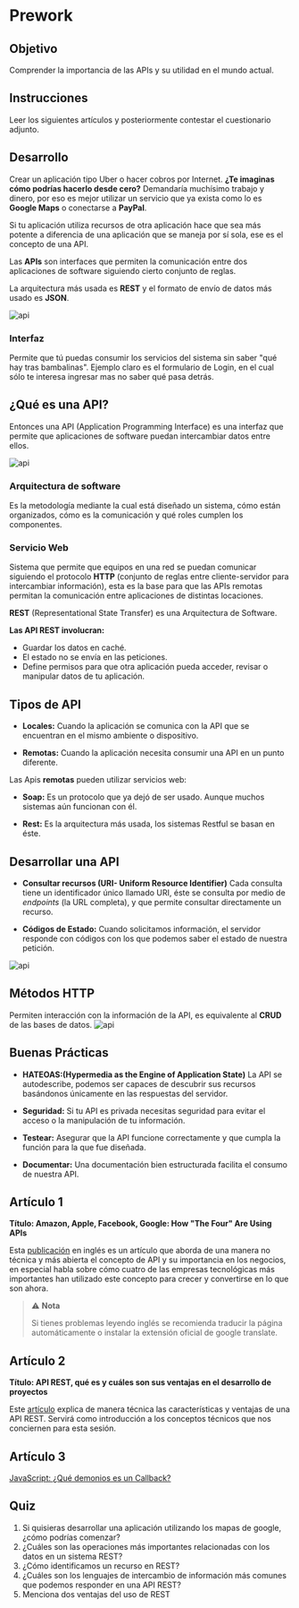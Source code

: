 # Prework

## Objetivo

Comprender la importancia de las APIs y su utilidad en el mundo actual.

## Instrucciones

Leer los siguientes artículos y posteriormente contestar el cuestionario adjunto.

## Desarrollo

Crear un aplicación tipo Uber o hacer cobros por Internet. **¿Te imaginas cómo podrías hacerlo desde cero?** Demandaría muchísimo trabajo y dinero, por eso es mejor utilizar un servicio que ya exista como lo es **Google Maps** o conectarse a **PayPal**.

Si tu aplicación utiliza recursos de otra aplicación hace que sea más potente a diferencia de una aplicación que se maneja por sí sola, ese es el concepto de una API.

Las **APIs** son interfaces que permiten la comunicación entre dos aplicaciones de software siguiendo cierto conjunto de reglas.

La arquitectura más usada es **REST** y el formato de envío de datos más usado es **JSON**.

![api](https://imgfz.com/i/KgPhiYR.png)

### **Interfaz**

Permite que tú puedas consumir los servicios del sistema sin saber "qué hay tras bambalinas". Ejemplo claro es el formulario de Login, en el cual sólo te interesa ingresar mas no saber qué pasa detrás.

## **¿Qué es una API?**

Entonces una API (Application Programming Interface) es una interfaz que permite que aplicaciones de software puedan intercambiar datos entre ellos.

![api](https://imgfz.com/i/ZR9sCbk.png)

### **Arquitectura de software**

Es la metodología mediante la cual está diseñado un sistema, cómo están organizados, cómo es la comunicación y qué roles cumplen los componentes.

### **Servicio Web**

Sistema que permite que equipos en una red se puedan comunicar siguiendo el protocolo **HTTP** (conjunto de reglas entre cliente-servidor para intercambiar información), esta es la base para que las APIs remotas permitan la comunicación entre aplicaciones de distintas locaciones.

**REST** (Representational State Transfer) es una Arquitectura de Software.

**Las API REST involucran:**

+ Guardar los datos en caché.
+ El estado no se envía en las peticiones.
+ Define permisos para que otra aplicación pueda acceder, revisar o manipular datos de tu aplicación.

## **Tipos de API**

+ **Locales:** Cuando la aplicación se comunica con la API que se encuentran en el mismo ambiente o dispositivo.

+ **Remotas:** Cuando la aplicación necesita consumir una API en un punto diferente.


Las Apis **remotas** pueden utilizar servicios web:

+ **Soap:** Es un protocolo que ya dejó de ser usado. Aunque muchos sistemas aún funcionan con él.

+ **Rest:** Es la arquitectura más usada, los sistemas Restful se basan en éste.

## **Desarrollar una API**

+ **Consultar recursos (URI- Uniform Resource Identifier)** Cada consulta tiene un identificador único llamado URI, éste se consulta por medio de *endpoints* (la URL completa), y que permite consultar directamente un recurso.

+ **Códigos de Estado:** Cuando solicitamos información, el servidor responde con códigos con los que podemos saber el estado de nuestra petición.

![api](https://imgfz.com/i/nxvHViX.png)

## **Métodos HTTP**

Permiten interacción con la información de la API, es equivalente al **CRUD** de las bases de datos.
![api](https://imgfz.com/i/bQUqm8F.png)

## **Buenas Prácticas**

+ **HATEOAS:(Hypermedia as the Engine of Application State)** La API se autodescribe, podemos ser capaces de descubrir sus recursos basándonos únicamente en las respuestas del servidor.

+ **Seguridad:** Si tu API es privada necesitas seguridad para evitar el acceso o la manipulación de tu información.

+ **Testear:** Asegurar que la API funcione correctamente y que cumpla la función para la que fue diseñada.

+ **Documentar:** Una documentación bien estructurada facilita el consumo de nuestra API.

## **Artículo 1**

**Título: Amazon, Apple, Facebook, Google: How "The Four" Are Using APIs**

Esta [publicación](https://commercetools.com/blog/2017/11/07/the-four-apis.html) en inglés es un artículo que aborda de una manera no técnica y más abierta el concepto de API y su importancia en los negocios, en especial habla sobre cómo cuatro de las empresas tecnológicas más importantes han utilizado este concepto para crecer y convertirse en lo que son ahora.

>⚠️ **Nota**
>
>Si tienes problemas leyendo inglés se recomienda traducir la página automáticamente o instalar la extensión oficial de google translate.

## **Artículo 2**

**Título: API REST, qué es y cuáles son sus ventajas en el desarrollo de proyectos**

Este [artículo](https://bbvaopen4u.com/es/actualidad/api-rest-que-es-y-cuales-son-sus-ventajas-en-el-desarrollo-de-proyectos) explica de manera técnica las características y ventajas de una API REST. Servirá como introducción a los conceptos técnicos que nos conciernen para esta sesión.

## **Artículo 3**

[JavaScript: ¿Qué demonios es un Callback?](http://developinginspanish.com/2019/03/18/javascript-que-demonios-es-un-callback/)



## Quiz

1. Si quisieras desarrollar una aplicación utilizando los mapas de google, ¿cómo podrías comenzar?
2. ¿Cuáles son las operaciones más importantes relacionadas con los datos en un sistema REST?
3. ¿Cómo identificamos un recurso en REST?
4. ¿Cuáles son los lenguajes de intercambio de información más comunes que podemos responder en una API REST?
5. Menciona dos ventajas del uso de REST
